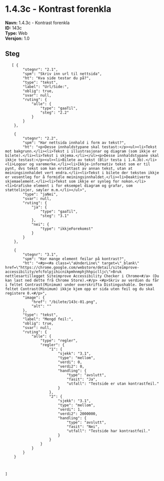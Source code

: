 # 1.4.3c - Kontrast forenkla 

**Navn:** 1.4.3c - Kontrast forenkla  
**ID:** 143c  
**Type:** Web  
**Versjon:** 1.0  

## Steg
       [ {
            "stegnr": "2.1",
            "spm": "Skriv inn url til nettsida",
            "ht": "Kva side testar du på?",
            "type": "tekst",
            "label": "Url/Side:",
            "oblig": true,
            "svar": null,
            "ruting": {
                "alle": {
                    "type": "gaaTil",
                    "steg": "2.2"
                }
            } 
        },

        {
            "stegnr": "2.2",
            "spm": "Har nettsida innhald i form av tekst?",
            "ht": "<p>Desse innhaldstypane skal testast:</p><ul><li>Tekst mot bakgrunn.</li><li>Tekst i illustrasjonar og diagram (som ikkje er bilete).</li><li>Tekst i skjema.</li></ul><p>Desse innhaldstypane skal ikkje testast:</p><ul><li>Bilete av tekst (Blir testa i 1.4.3b).</li><li>Logoar og varemerke.</li><li>Ikkje-informativ tekst som er til pynt, dvs tekst som kan erstattast av annan tekst, utan at meiningsinnhaldet vert endra.</li><li>Tekst i bilete der teksten ikkje er vesentleg for å formidle meiningsinnhaldet.</li><li>Deaktiverte skjemaelement.</li><li>Tekst som ikkje er synleg for nokon.</li><li>Grafiske element i for eksempel diagram og grafar, som støttelinjer, søyler m.m.</li></ul>",
            "type": "jaNei",
            "svar": null,
            "ruting": {
                "ja": {
                    "type": "gaaTil",
                    "steg": "3.1"
                },
                "nei": {
                    "type": "ikkjeForekomst"
                }
            }
        },

        {
            "stegnr": "3.1",
            "spm": "Kor mange element feilar på kontrast?",
            "ht": "<#p><#a class=\"aUnderLine\" target=\"_blank\" href=\"https://chrome.google.com/webstore/detail/siteimprove-accessibility/efcfolpjihicnikpmhnmphjhhpiclljc\">Bruk nettlesartillegget Siteimprove Accessibility Checker i Chrome<#/a> (Du kan last ned dette frå Chrome Store).<#/p> <#p>Skriv av verdien du får i feltet Contrast(Minimum) under overskrifta Distingushable. Dersom feltet Contrast(Minimum) ikkje kjem opp er sida uten feil og du skal registere 0.<#/p>",
            "image": {
                "href": "/bilete/143c-01.png",
                "alt": ""
            },
            "type": "tekst",
            "label": "Mengd feil:",
            "oblig": true,
            "svar": null,
            "ruting": {
                "alle": {
                    "type": "regler",
                    "regler": {
                        "1": {
                            "sjekk": "3.1",
                            "type": "mellom",
                            "verdi": 0,
                            "verdi2": 0,
                            "handling": {
                                "type": "avslutt",
                                "fasit": "Ja",
                                "utfall": "Testside er utan kontrastfeil."
                            }
                        },
                        "2": {
                            "sjekk": "3.1",
                            "type": "mellom",
                            "verdi": 1,
                            "verdi2": 2000000,
                            "handling": {
                                "type": "avslutt",
                                "fasit": "Nei",
                                "utfall": "Testside har kontrastfeil."
                            }
                        }
                    }
                }
            }
        }



    ]
